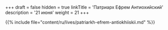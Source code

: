 +++
draft = false
hidden = true
linkTitle = 'Патриарх Ефрем Антиохийский'
description = '21 июня'
weight = 21
+++

{{% include file="content/ru/lives/patriarkh-efrem-antiokhiiskii.md" %}}
